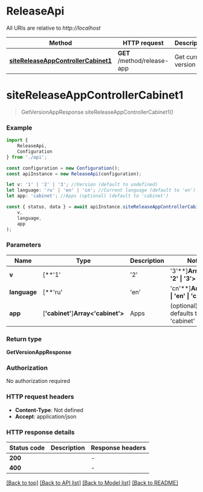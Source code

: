 # ReleaseApi

All URIs are relative to *http://localhost*

|Method | HTTP request | Description|
|------------- | ------------- | -------------|
|[**siteReleaseAppControllerCabinet1**](#sitereleaseappcontrollercabinet1) | **GET** /method/release-app | Get current version app|

# **siteReleaseAppControllerCabinet1**
> GetVersionAppResponse siteReleaseAppControllerCabinet1()


### Example

```typescript
import {
    ReleaseApi,
    Configuration
} from './api';

const configuration = new Configuration();
const apiInstance = new ReleaseApi(configuration);

let v: '1' | '2' | '3'; //Version (default to undefined)
let language: 'ru' | 'en' | 'cn'; //Current language (default to 'en')
let app: 'cabinet'; //Apps (optional) (default to 'cabinet')

const { status, data } = await apiInstance.siteReleaseAppControllerCabinet1(
    v,
    language,
    app
);
```

### Parameters

|Name | Type | Description  | Notes|
|------------- | ------------- | ------------- | -------------|
| **v** | [**&#39;1&#39; | &#39;2&#39; | &#39;3&#39;**]**Array<&#39;1&#39; &#124; &#39;2&#39; &#124; &#39;3&#39;>** | Version | defaults to undefined|
| **language** | [**&#39;ru&#39; | &#39;en&#39; | &#39;cn&#39;**]**Array<&#39;ru&#39; &#124; &#39;en&#39; &#124; &#39;cn&#39;>** | Current language | defaults to 'en'|
| **app** | [**&#39;cabinet&#39;**]**Array<&#39;cabinet&#39;>** | Apps | (optional) defaults to 'cabinet'|


### Return type

**GetVersionAppResponse**

### Authorization

No authorization required

### HTTP request headers

 - **Content-Type**: Not defined
 - **Accept**: application/json


### HTTP response details
| Status code | Description | Response headers |
|-------------|-------------|------------------|
|**200** |  |  -  |
|**400** |  |  -  |

[[Back to top]](#) [[Back to API list]](../README.md#documentation-for-api-endpoints) [[Back to Model list]](../README.md#documentation-for-models) [[Back to README]](../README.md)

